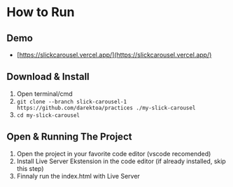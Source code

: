 # **How to Run**

## Demo
- [https://slickcarousel.vercel.app/](https://slickcarousel.vercel.app/)

## Download & Install
1. Open terminal/cmd
2. `git clone --branch slick-carousel-1 https://github.com/darektoa/practices ./my-slick-carousel`
3. `cd my-slick-carousel`

## Open & Running The Project
1. Open the project in your favorite code editor (vscode recomended)
2. Install Live Server Ekstension in the code editor (if already installed, skip this step)
3. Finnaly run the index.html with Live Server
